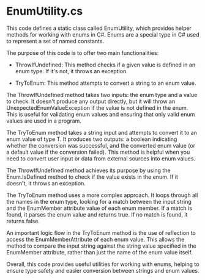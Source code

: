 # EnumUtility.cs

This code defines a static class called EnumUtility, which provides helper methods for working with enums in C#. Enums are a special type in C# used to represent a set of named constants.

The purpose of this code is to offer two main functionalities:

- ThrowIfUndefined: This method checks if a given value is defined in an enum type. If it's not, it throws an exception.

- TryToEnum: This method attempts to convert a string to an enum value.

The ThrowIfUndefined method takes two inputs: the enum type and a value to check. It doesn't produce any output directly, but it will throw an UnexpectedEnumValueException if the value is not defined in the enum. This is useful for validating enum values and ensuring that only valid enum values are used in a program.

The TryToEnum method takes a string input and attempts to convert it to an enum value of type T. It produces two outputs: a boolean indicating whether the conversion was successful, and the converted enum value (or a default value if the conversion failed). This method is helpful when you need to convert user input or data from external sources into enum values.

The ThrowIfUndefined method achieves its purpose by using the Enum.IsDefined method to check if the value exists in the enum. If it doesn't, it throws an exception.

The TryToEnum method uses a more complex approach. It loops through all the names in the enum type, looking for a match between the input string and the EnumMember attribute value of each enum member. If a match is found, it parses the enum value and returns true. If no match is found, it returns false.

An important logic flow in the TryToEnum method is the use of reflection to access the EnumMemberAttribute of each enum value. This allows the method to compare the input string against the string value specified in the EnumMember attribute, rather than just the name of the enum value itself.

Overall, this code provides useful utilities for working with enums, helping to ensure type safety and easier conversion between strings and enum values.